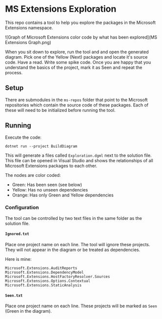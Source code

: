 # MS Extensions Exploration

This repo contains a tool to help you explore the packages in the Microsoft Extensions namespace.

![Graph of Microsoft Extensions color code by what has been explored](MS Extensions Graph.png)

When you sit down to explore, run the tool and and open the generated diagram. Pick one of the Yellow (Next) packages and locate it's source code. Have a read. Write some spike code. Once you are happy that you understand the basics of the project, mark it as Seen and repeat the process.

## Setup

There are submodules in the `ms-repos` folder that point to the Microsoft repositories which contain the source code of these packages. Each of these will need to be initialized before running the tool.

## Running

Execute the code:

```shell
dotnet run --project BuildDiagram
```

This will generate a files called `Exploration.dgml` next to the solution file. This file can be opened in Visual Studio and shows the relationships of all Microsoft Extensions packages to each other.

The nodes are color coded:

- Green: Has been seen (see below)
- Yellow: Has no unseen dependencies
- Orange: Has only Green and Yellow dependencies

### Configuration

The tool can be controlled by two text files in the same folder as the solution file.

#### `Ignored.txt`

Place one project name on each line. The tool will ignore these projects. They will not appear in the diagram or be treated as dependencies.

Here is mine:
```
Microsoft.Extensions.AuditReports
Microsoft.Extensions.DependencyModel
Microsoft.Extensions.HostFactoryResolver.Sources
Microsoft.Extensions.Options.Contextual
Microsoft.Extensions.StaticAnalysis
```

#### `Seen.txt`

Place one project name on each line. These projects will be marked as `Seen` (Green in the diagram).